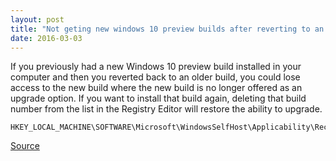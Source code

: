 ```yaml
---
layout: post
title: "Not geting new windows 10 preview builds after reverting to an older build?"
date: 2016-03-03
---
```

If you previously had a new Windows 10 preview build installed in your computer and then you reverted back to an older build, you could lose access to the new build where the new build is no longer offered as an upgrade option. If you want to install that build again, deleting that build number from the list in the Registry Editor will restore the ability to upgrade.
```
HKEY_LOCAL_MACHINE\SOFTWARE\Microsoft\WindowsSelfHost\Applicability\RecoveredFrom 
```

[Source](https://www.askvg.com/fix-windows-10-insider-preview-build-10240-not-appearing-on-windows-update/)

